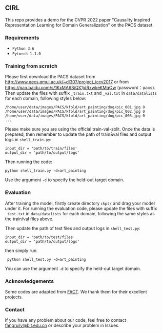 ## CIRL

This repo provides a demo for the CVPR 2022 paper "Causality Inspired Representation Learning for Domain Generalization" on the PACS dataset.

### Requirements

* `Python 3.6`
* `Pytorch 1.1.0`

### Training from scratch 
Please first download the PACS dataset from http://www.eecs.qmul.ac.uk/~dl307/project_iccv2017 or from https://pan.baidu.com/s/1KxMA6SiQX1jdRxwkeKMqOw 
(password：pacs). Then update the files with suffix `_train.txt` and `_val.txt` in `data/datalists` for each domain, following styles below:

```
/home/user/data/images/PACS/kfold/art_painting/dog/pic_001.jpg 0
/home/user/data/images/PACS/kfold/art_painting/dog/pic_002.jpg 0
/home/user/data/images/PACS/kfold/art_painting/dog/pic_003.jpg 0
...
```

Please make sure you are using the official train-val-split. Once the data is prepared, then remember to update the path of train&val files and output logs in `shell_train.py`:

```
input_dir = 'path/to/train/files'
output_dir = 'path/to/output/logs'
```

Then running the code:

```
python shell_train.py -d=art_painting
```

Use the argument `-d` to specify the held-out target domain.



### Evaluation
After training the model, firstly create directory `ckpt/` and drag your model under it.  For running the evaluation code, please update the files with suffix `_test.txt` in `data/datalists` for each domain, following  the same styles as the train/val files above. 

Then update the path of test files and output logs in `shell_test.py`:

``` 
input_dir = 'path/to/test/files'
output_dir = 'path/to/output/logs'
```

then simply run:

```
 python shell_test.py -d=art_painting
```

You can use the argument `-d` to specify the held-out target domain.

### Acknowledgements
Some codes are adapted from [FACT](https://github.com/MediaBrain-SJTU/FACT). We thank them for their excellent projects.

### Contact
If you have any problem about our code, feel free to contact fangruilv@bit.edu.cn or describe your problem in Issues.
